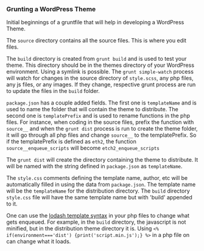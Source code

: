 ### Grunting a WordPress Theme ###

Initial beginnings of a gruntfile that will help in developing a WordPress Theme.

The `source` directory contains all the source files.  This is where you edit files.

The `build` directory is created from `grunt build` and is used to test your theme.  This directory should be in the themes directory of your WordPress environment.
Using a symlink is possible.  The `grunt simple-watch` process will watch for changes in the source directory
of `style.scss`, any php files, any js files, or any images.  If they change, respective grunt process are run to
update the files in the `build` folder.

`package.json` has a couple added fields.  The first one is `templateName` and is used to name the folder that will
contain the theme to distribute.  The second one is `templatePrefix` and is used to rename functions in the php files.
For instance, when coding in the source files, prefix the function with `source__` and when the `grunt dist` process
is run to create the theme folder, it will go through all php files and change `source__` to the templatePrefix.
So if the templatePrefix is defined as `eth2`, the function `source__enqueue_scripts` will become
`etch2_enqueue_scripts`

The `grunt dist` will create the directory containing the theme to distribute.  It will be named with the string
defined in `package.json` as `templateName`.

The `style.css` comments defining the template name, author, etc will be automatically filled in using
the data from `package.json`.  The template name will be the `templateName` for the distribution directory.
The `build` directory `style.css` file will have the same template name but with 'build' appended to it.

One can use the [lodash template syntax](http://lodash.com/docs) in your php files to change what gets enqueued.
For example, in the `build` directory, the javascript is not minified, but in the distribution theme directory
it is.  Using `<% if(environment==='dist') {print('script.min.js');} %>` in a php file on can change what it loads.